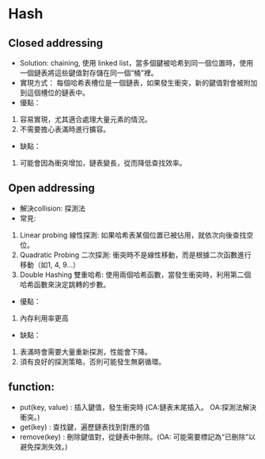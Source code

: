 # Hash

## Closed addressing
- Solution: chaining, 使用 linked list，當多個鍵被哈希到同一個位置時，使用一個鏈表將這些鍵值對存儲在同一個“桶”裡。
- 實現方式： 每個哈希表槽位是一個鏈表，如果發生衝突，新的鍵值對會被附加到這個槽位的鏈表中。
- 優點：
1. 容易實現，尤其適合處理大量元素的情況。
2. 不需要擔心表滿時進行擴容。
- 缺點：
1. 可能會因為衝突增加，鏈表變長，從而降低查找效率。

## Open addressing
- 解決collision: 探測法
- 常見: 
1. Linear probing 線性探測: 如果哈希表某個位置已被佔用，就依次向後查找空位。
2. Quadratic Probing 二次探測: 衝突時不是線性移動，而是根據二次函數進行移動（如1, 4, 9...）
3. Double Hashing 雙重哈希: 使用兩個哈希函數，當發生衝突時，利用第二個哈希函數來決定跳轉的步數。
- 優點：
1. 內存利用率更高
- 缺點：
1. 表滿時會需要大量重新探測，性能會下降。
2. 須有良好的探測策略，否則可能發生無窮循環。

## function: 
- put(key, value) : 插入鍵值，發生衝突時 (CA:鏈表末尾插入。 OA:探測法解決衝突。)
- get(key) : 查找鍵，遍歷鏈表找到對應的值
- remove(key) : 刪除鍵值對，從鏈表中刪除。(OA: 可能需要標記為“已刪除”以避免探測失效。)

